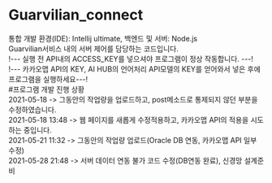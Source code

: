 # Guarvilian_connect
통합 개발 환경(IDE): Intellij ultimate, 백엔드 및 서버: Node.js</br>
Guarvilian서비스 내의 서버 제어를 담당하는 코드입니다.</br>
!--- 실행 전 API내의 ACCESS_KEY를 넣으셔야 프로그램이 정상 작동합니다. ---! </br>
!--- 카카오맵 API의 KEY, AI HUB의 언어처리 API모델의 KEY를 얻어와서 넣은 후에 프로그램을 실행하세요---!</br>
#프로그램 개발 진행 상황</br>
2021-05-18 -> 그동안의 작업량을 업로드하고, post메소드로 통제되지 않던 부분을 수정하였습니다.</br>
2021-05-18 13:48 -> 웹 페이지를 새롭게 수정적용하고, 카카오맵 API의 적용을 시도하는 중입니다. </br>
2021-05-21 11:32 -> 그동안의 작업량 업로드(Oracle DB 연동, 카카오맵 API 일부 수정) </br>
2021-05-28 21:48 -> 서버 데이터 연동 불가 코드 수정(DB연동 완료), 신경망 설계준비
